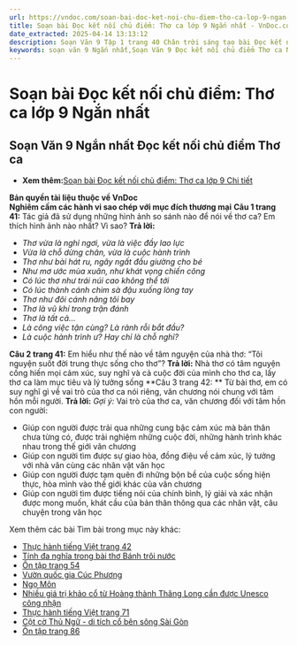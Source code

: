 ```yaml
---
url: https://vndoc.com/soan-bai-doc-ket-noi-chu-diem-tho-ca-lop-9-ngan-nhat-320109
title: Soạn bài Đọc kết nối chủ điểm: Thơ ca lớp 9 Ngắn nhất - VnDoc.com
date_extracted: 2025-04-14 13:13:12
description: Soạn Văn 9 Tập 1 trang 40 Chân trời sáng tạo bài Đọc kết nối chủ điểm Thơ ca - Ngắn nhất gồm phần trả lời chi tiết, đầy đủ, bám sát các câu hỏi, yêu cầu trong SGK (chỉ có trên VnDoc). Mời các bạn tham khảo.
keywords: soạn văn 9 Ngắn nhất,Soạn Văn 9 Đọc kết nối chủ điểm Thơ ca Ngắn nhất,Soạn bài Đọc kết nối chủ điểm Thơ ca Ngắn nhất,soạn văn 9 Tập 1 trang 40 Chân trời sáng tạo Ngắn nhất,Đọc kết nối chủ điểm Thơ cag lớp 9 Chân trời sáng tạo,Đọc kết nối chủ điểm Thơ ca trang 40 lớp 9,văn 9,ngữ văn 9,soạn văn 9 chân trời sáng tạo Ngắn nhất,soạn văn 9 tập 1,giải văn 9,soạn ngữ văn 9,giải ngữ văn 9,giải sgk ngữ văn 9
---
```


# Soạn bài Đọc kết nối chủ điểm: Thơ ca lớp 9 Ngắn nhất
## **Soạn Văn 9 Ngắn nhất Đọc kết nối chủ điểm Thơ ca**
  * **Xem thêm:**[Soạn bài Đọc kết nối chủ điểm: Thơ ca lớp 9 Chi tiết](<https://vndoc.com/soan-bai-doc-ket-noi-chu-diem-tho-ca-lop-9-chan-troi-sang-tao-319104>)

**Bản quyền tài liệu thuộc về VnDoc**   
**Nghiêm cấm các hành vi sao chép với mục đích thương mại**
**Câu 1 trang 41:** Tác giả đã sử dụng những hình ảnh so sánh nào để nói về thơ ca? Em thích hình ảnh nào nhất? Vì sao?
**Trả lời:**
  * _Thơ vừa là nghỉ ngơi, vừa là việc đầy lao lực_
  *  _Vừa là chỗ dừng chân, vừa là cuộc hành trình_
  *  _Thơ như bài hát ru, ngây ngất đầu giường cho bé_
  *  _Như mơ ước mùa xuân, như khát vọng chiến công_
  *  _Có lúc thơ như trái núi cao không thể tới_
  *  _Có lúc thành cánh chim sà đậu xuống lòng tay_
  *  _Thơ như đôi cánh nâng tôi bay_
  *  _Thơ là vũ khí trong trận đánh_
  *  _Thơ là tất cả..._
  * _Là công việc tận cùng? Là rảnh rỗi bắt đầu?_
  * _Là cuộc hành trình ư? Hay chỉ là chỗ nghỉ?_

**Câu 2 trang 41:** Em hiểu như thế nào về tâm nguyện của nhà thơ: “Tôi nguyện suốt đời trung thực sống cho thơ”?
**Trả lời:**
Nhà thơ có tâm nguyện cống hiến mọi cảm xúc, suy nghĩ và cả cuộc đời của mình cho thơ ca, lấy thơ ca làm mục tiêu và lý tưởng sống
**Câu 3 trang 42: ** Từ bài thơ, em có suy nghĩ gì về vai trò của thơ ca nói riêng, văn chương nói chung với tâm hồn mỗi người.
**Trả lời:**
_Gợi ý:_
Vai trò của thơ ca, văn chương đối với tâm hồn con người:
  * Giúp con người được trải qua những cung bậc cảm xúc mà bản thân chưa từng có, được trải nghiệm những cuộc đời, những hành trình khác nhau trong thế giới văn chương
  * Giúp con người tìm được sự giao hòa, đồng điệu về cảm xúc, lý tưởng với nhà văn cùng các nhân vật văn học
  * Giúp con người được tạm quên đi những bộn bề của cuộc sống hiện thực, hòa mình vào thế giới khác của văn chương
  * Giúp con người tìm được tiếng nói của chính bình, lý giải và xác nhận được mong muốn, khát cầu của bản thân thông qua các nhân vật, câu chuyện trong văn học

Xem thêm các bài Tìm bài trong mục này khác:
  * [Thực hành tiếng Việt trang 42](</ngan-nhat-soan-bai-thuc-hanh-tieng-viet-trang-42-lop-9-tap-1-chan-troi-sang-tao-320111>)
  * [Tính đa nghĩa trong bài thơ Bánh trôi nước](</soan-bai-tinh-da-nghia-trong-bai-tho-banh-troi-nuoc-lop-9-ngan-nhat-320113>)
  * [Ôn tập trang 54](</soan-bai-on-tap-trang-54-lop-9-tap-1-chan-troi-sang-tao-ngan-nhat-320116>)
  * [Vườn quốc gia Cúc Phương](</soan-bai-vuon-quoc-gia-cuc-phuong-lop-9-ngan-nhat-chan-troi-sang-tao-325560>)
  * [Ngọ Môn](</soan-bai-ngo-mon-lop-9-ngan-nhat-chan-troi-sang-tao-325563>)
  * [Nhiều giá trị khảo cổ từ Hoàng thành Thăng Long cần được Unesco công nhận](</soan-van-9-tap-1-trang-68-chan-troi-sang-tao-ngan-nhat-325564>)
  * [Thực hành tiếng Việt trang 71](</soan-van-9-trang-71-tap-1-chan-troi-sang-tao-ngan-nhat-325565>)
  * [Cột cờ Thủ Ngữ - di tích cổ bên sông Sài Gòn](</soan-bai-cot-co-thu-ngu-di-tich-co-ben-song-sai-gon-lop-9-ngan-nhat-chan-troi-sang-tao-325567>)
  * [Ôn tập trang 86](</soan-van-9-trang-86-tap-1-chan-troi-sang-tao-ngan-nhat-325575>)

